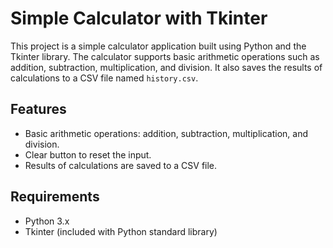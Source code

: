 # Simple Calculator with Tkinter

This project is a simple calculator application built using Python and the Tkinter library. The calculator supports basic arithmetic operations such as addition, subtraction, multiplication, and division. It also saves the results of calculations to a CSV file named `history.csv`.

## Features

- Basic arithmetic operations: addition, subtraction, multiplication, and division.
- Clear button to reset the input.
- Results of calculations are saved to a CSV file.

## Requirements

- Python 3.x
- Tkinter (included with Python standard library)
